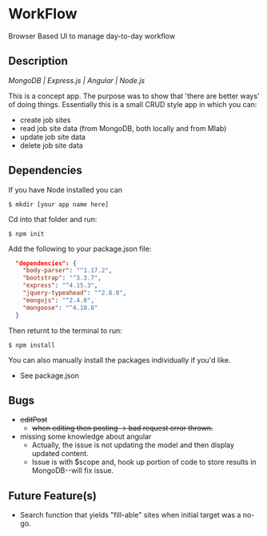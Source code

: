 # WorkFlow
Browser Based UI to manage day-to-day workflow

## Description

_MongoDB | Express.js | Angular | Node.js_

This is a concept app.
The purpose was to show that 'there are better ways' of doing things. Essentially this is a small CRUD style 
app in which you can: 

* create job sites
* read job site data (from MongoDB, both locally and from Mlab)
* update job site data
* delete job site data 



## Dependencies 

If you have Node installed you can 

```
$ mkdir [your app name here] 
```
Cd into that folder and run: 

```
$ npm init 
```

Add the following to your package.json file: 

```json
  "dependencies": {
    "body-parser": "^1.17.2",
    "bootstrap": "^3.3.7",
    "express": "^4.15.3",
    "jquery-typeahead": "^2.8.0",
    "mongojs": "^2.4.0",
    "mongoose": "^4.10.8"
  }
```

Then returnt to the terminal to run: 

```
$ npm install
``` 

You can also manually install the packages individually if you'd like. 

* See package.json

## Bugs

* ~~editPost~~
    * ~~when editing then posting -> bad request error thrown.~~
* missing some knowledge about angular 
   * Actually, the issue is not updating the model and then display updated content.
   * Issue is with $scope and, hook up portion of code to store results in MongoDB--will fix issue. 

## Future Feature(s)

* Search function that yields "fill-able" sites when initial target was a no-go.
